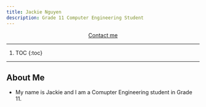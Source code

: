 ```yaml
---
title: Jackie Nguyen
description: Grade 11 Computer Engineering Student
---
```


<p align="center">
    <a href="https://mail.google.com/mail/u/0/?fs=1&to=760462@pdsb.net&tf=cm">Contact me</a>
</p>

* * *

1. TOC
{:toc}

* * *

## About Me
- My name is Jackie and I am a Comupter Engineering student in Grade 11.
